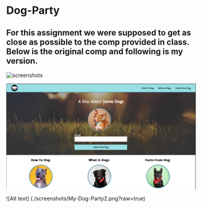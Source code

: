 # Dog-Party

## For this assignment we were supposed to get as close as possible to the comp provided in class. Below is the original comp and following is my version.

![screenshots](Dog_Party/screenshots/Real-Dog-Party.png)

![screenshots](https://github.com/EmilyLalonde/Dog_Party/blob/master/screenshots/My-Dog-Party1.png)

![Alt text] (./screenshots/My-Dog-Party2.png?raw=true)
